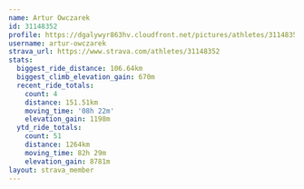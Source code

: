```yaml
---
name: Artur Owczarek
id: 31148352
profile: https://dgalywyr863hv.cloudfront.net/pictures/athletes/31148352/15906846/1/large.jpg
username: artur-owczarek
strava_url: https://www.strava.com/athletes/31148352
stats:
  biggest_ride_distance: 106.64km
  biggest_climb_elevation_gain: 670m
  recent_ride_totals:
    count: 4
    distance: 151.51km
    moving_time: '08h 22m'
    elevation_gain: 1198m
  ytd_ride_totals:
    count: 51
    distance: 1264km
    moving_time: 82h 29m
    elevation_gain: 8781m
layout: strava_member
--- 
```

